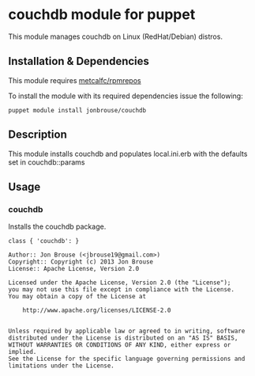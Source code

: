 # couchdb module for puppet

This module manages couchdb on Linux (RedHat/Debian) distros.

## Installation & Dependencies

This module requires [metcalfc/rpmrepos](https://forge.puppetlabs.com/metcalfc/rpmrepos)

To install the module with its required dependencies issue the following: 
```
puppet module install jonbrouse/couchdb
```
## Description

This module installs couchdb and populates local.ini.erb with the defaults set in couchdb::params

## Usage

### couchdb
Installs the couchdb package.

    class { 'couchdb': }

```
Author:: Jon Brouse (<jbrouse19@gmail.com>)
Copyright:: Copyright (c) 2013 Jon Brouse
License:: Apache License, Version 2.0

Licensed under the Apache License, Version 2.0 (the "License");
you may not use this file except in compliance with the License.
You may obtain a copy of the License at

    http://www.apache.org/licenses/LICENSE-2.0


Unless required by applicable law or agreed to in writing, software
distributed under the License is distributed on an "AS IS" BASIS,
WITHOUT WARRANTIES OR CONDITIONS OF ANY KIND, either express or implied.
See the License for the specific language governing permissions and
limitations under the License.
```
